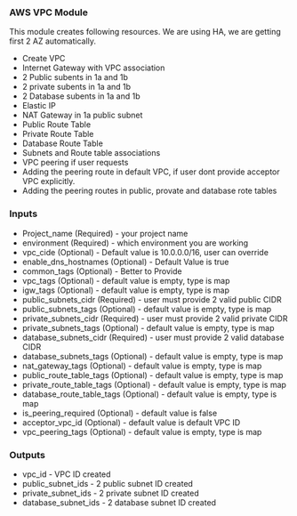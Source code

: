 ### AWS VPC Module

This module creates following resources. We are using HA, we are getting first 2 AZ automatically.

* Create VPC
* Internet Gateway with VPC association
* 2 Public subents in 1a and 1b
* 2 private subents in 1a and 1b
* 2 Database subents in 1a and 1b
* Elastic IP
* NAT Gateway in 1a public subnet
* Public Route Table
* Private Route Table
* Database Route Table
* Subnets and Route table associations
* VPC peering if user requests
* Adding the peering route in default VPC, if user dont provide acceptor VPC explicitly.
* Adding the peering routes in public, provate and database rote tables

### Inputs

* Project_name (Required) - your project name
* environment (Required) - which environment you are working
* vpc_cide (Optional) - Default value is 10.0.0.0/16, user can override
* enable_dns_hostnames (Optional) - Default Value is true
* common_tags (Optional) - Better to Provide
* vpc_tags (Optional) - default value is empty, type is map
* igw_tags (Optional) - default value is empty, type is map
* public_subnets_cidr (Required) - user must provide 2 valid public CIDR
* public_subnets_tags (Optional)  - default value is empty, type is map
* private_subnets_cidr (Required) - user must provide 2 valid private CIDR
* private_subnets_tags (Optional) - default value is empty, type is map
* database_subnets_cidr (Required) - user must provide 2 valid database CIDR
* database_subnets_tags (Optional) - default value is empty, type is map
* nat_gateway_tags (Optional) - default value is empty, type is map
* public_route_table_tags (Optional) - default value is empty, type is map
* private_route_table_tags (Optional) - default value is empty, type is map
* database_route_table_tags (Optional) - default value is empty, type is map
* is_peering_required (Optional) - default value is false
* acceptor_vpc_id (Optional)  - default value is default VPC ID
* vpc_peering_tags (Optional) - default value is empty, type is map

### Outputs

* vpc_id - VPC ID created
* public_subnet_ids - 2 public subnet ID created
* private_subnet_ids - 2 private subnet ID created
* database_subnet_ids - 2 database subnet ID created